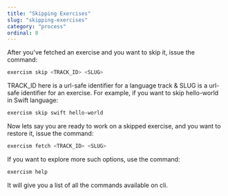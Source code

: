 ```yaml
---
title: "Skipping Exercises"
slug: "skipping-exercises"
category: "process"
ordinal: 8
---
```


After you've fetched an exercise and you want to skip it, issue the command:

```bash
exercism skip <TRACK_ID> <SLUG>
```
TRACK_ID here is a url-safe identifier for a language track & SLUG is a url-safe identifier for an exercise. For example, if you want to skip hello-world in Swift language:

```bash
exercism skip swift hello-world
```

Now lets say you are ready to work on a skipped exercise, and you want to restore it, issue the command:

```bash
exercism fetch <TRACK_ID> <SLUG>
```

If you want to explore more such options, use the command:

```bash
exercism help
```

It will give you a list of all the commands available on cli.